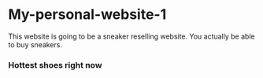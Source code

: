 # My-personal-website-1
This website is going to be a sneaker reselling website. You actually be able to buy sneakers.
<html>
  <head>
    <title>Adon's kicks</title>
  </head>
  <body>
    <h3>Hottest shoes right now</h3>
  </body>
</html>
